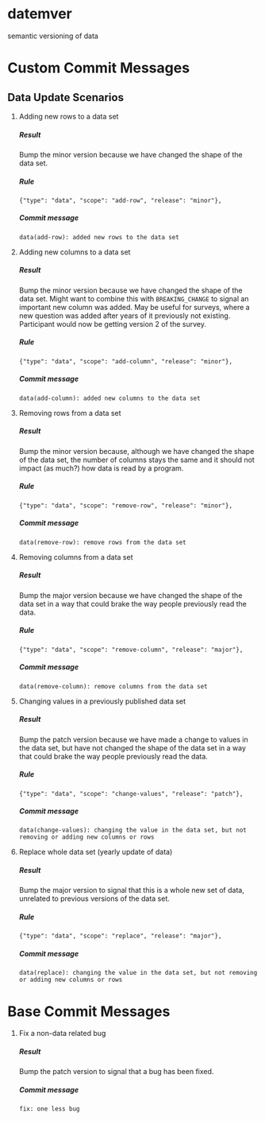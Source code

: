 # datemver
semantic versioning of data


# Custom Commit Messages

## Data Update Scenarios

1. Adding new rows to a data set

   ##### Result
   Bump the minor version because we have changed the shape of the data set.

   ##### Rule
   ```
   {"type": "data", "scope": "add-row", "release": "minor"},
   ```

   ##### Commit message
   ```
   data(add-row): added new rows to the data set
   ```

2. Adding new columns to a data set

   ##### Result
   Bump the minor version because we have changed the shape of the data set. Might want to combine this with `BREAKING_CHANGE` to signal an important new column was added. May be useful for surveys, where a new question was added after years of it previously not existing. Participant would now be getting version 2 of the survey.

   ##### Rule
   ```
   {"type": "data", "scope": "add-column", "release": "minor"},
   ```

   ##### Commit message
   ```
   data(add-column): added new columns to the data set
   ```

3. Removing rows from a data set

   ##### Result
   Bump the minor version because, although we have changed the shape of the data set, the number of columns stays the same and it should not impact (as much?) how data is read by a program.

   ##### Rule
   ```
   {"type": "data", "scope": "remove-row", "release": "minor"},
   ```

   ##### Commit message
   ```
   data(remove-row): remove rows from the data set
   ```

4. Removing columns from a data set

   ##### Result
   Bump the major version because we have changed the shape of the data set in a way that could brake the way people previously read the data.

   ##### Rule
   ```
   {"type": "data", "scope": "remove-column", "release": "major"},
   ```

   ##### Commit message
   ```
   data(remove-column): remove columns from the data set
   ```

5. Changing values in a previously published data set

   ##### Result
   Bump the patch version because we have made a change to values in the data set, but have not changed the shape of the data set in a way that could brake the way people previously read the data.

   ##### Rule
   ```
   {"type": "data", "scope": "change-values", "release": "patch"},
   ```

   ##### Commit message
   ```
   data(change-values): changing the value in the data set, but not removing or adding new columns or rows
   ```

6. Replace whole data set (yearly update of data)

   ##### Result
   Bump the major version to signal that this is a whole new set of data, unrelated to previous versions of the data set.

   ##### Rule
   ```
   {"type": "data", "scope": "replace", "release": "major"},
   ```

   ##### Commit message
   ```
   data(replace): changing the value in the data set, but not removing or adding new columns or rows
   ```

# Base Commit Messages

1. Fix a non-data related bug

   ##### Result
   Bump the patch version to signal that a bug has been fixed.

   ##### Commit message
   ```
   fix: one less bug
   ```

